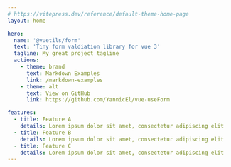 ```yaml
---
# https://vitepress.dev/reference/default-theme-home-page
layout: home

hero:
  name: '@vuetils/form'
  text: 'Tiny form valdiation library for vue 3'
  tagline: My great project tagline
  actions:
    - theme: brand
      text: Markdown Examples
      link: /markdown-examples
    - theme: alt
      text: View on GitHub
      link: https://github.com/YannicEl/vue-useForm

features:
  - title: Feature A
    details: Lorem ipsum dolor sit amet, consectetur adipiscing elit
  - title: Feature B
    details: Lorem ipsum dolor sit amet, consectetur adipiscing elit
  - title: Feature C
    details: Lorem ipsum dolor sit amet, consectetur adipiscing elit
---
```

